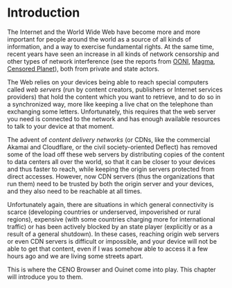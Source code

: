 # Introduction

The Internet and the World Wide Web have become more and more important for people around the world as a source of all kinds of information, and a way to exercise fundamental rights.  At the same time, recent years have seen an increase in all kinds of network censorship and other types of network interference (see the reports from [OONI][ooni-reports], [Magma][magma-reports], [Censored Planet][cplan-reports]), both from private and state actors.

[ooni-reports]: https://ooni.org/reports/
    "Open Observatory of Network Interference – Research reports"

[magma-reports]: https://magma.lavafeld.org/publications/
    "Magma publications"

[cplan-reports]: https://censoredplanet.org/reports
    "Censored Planet – Reports"

The Web relies on your devices being able to reach special computers called *web servers* (run by content creators, publishers or Internet services providers) that hold the content which you want to retrieve, and to do so in a synchronized way, more like keeping a live chat on the telephone than exchanging some letters.  Unfortunately, this requires that the web server you need is connected to the network and has enough available resources to talk to your device at that moment.

The advent of *content delivery networks* (or CDNs, like the commercial Akamai and Cloudflare, or the civil society-oriented Deflect) has removed some of the load off these web servers by distributing copies of the content to data centers all over the world, so that it can be closer to your devices and thus faster to reach, while keeping the origin servers protected from direct accesses.  However, now CDN servers (thus the organizations that run them) need to be trusted by both the origin server and your devices, and they also need to be reachable at all times.

Unfortunately again, there are situations in which general connectivity is scarce (developing countries or underserved, impoverished or rural regions), expensive (with some countries charging more for international traffic) or has been actively blocked by an state player (explicitly or as a result of a general shutdown).  In these cases, reaching origin web servers or even CDN servers is difficult or impossible, and your device will not be able to get that content, even if I was somehow able to access it a few hours ago and we are living some streets apart.

This is where the CENO Browser and Ouinet come into play.  This chapter will introduce you to them.
